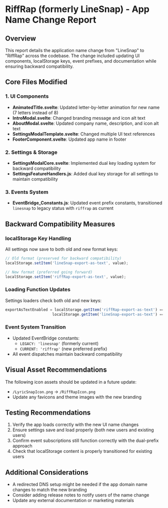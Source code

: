 # RiffRap (formerly LineSnap) - App Name Change Report

## Overview
This report details the application name change from "LineSnap" to "RiffRap" across the codebase. The change included updating UI components, localStorage keys, event prefixes, and documentation while ensuring backward compatibility.

## Core Files Modified

### 1. UI Components
- **AnimatedTitle.svelte**: Updated letter-by-letter animation for new name (7 letters instead of 8)
- **IntroModal.svelte**: Changed branding message and icon alt text
- **AboutModal.svelte**: Updated company name, description, and icon alt text
- **SettingsModalTemplate.svelte**: Changed multiple UI text references
- **FooterComponent.svelte**: Updated app name in footer

### 2. Settings & Storage
- **SettingsModalCore.svelte**: Implemented dual key loading system for backward compatibility
- **SettingsFeatureHandlers.js**: Added dual key storage for all settings to maintain compatibility

### 3. Events System
- **EventBridge_Constants.js**: Updated event prefix constants, transitioned `linesnap` to legacy status with `riffrap` as current

## Backward Compatibility Measures

### localStorage Key Handling
All settings now save to both old and new format keys:
```javascript
// Old format (preserved for backward compatibility)
localStorage.setItem('lineSnap-export-as-text', value);

// New format (preferred going forward)
localStorage.setItem('riffRap-export-as-text', value);
```

### Loading Function Updates
Settings loaders check both old and new keys:
```javascript
exportAsTextEnabled = localStorage.getItem('riffRap-export-as-text') === 'true' || 
                     localStorage.getItem('lineSnap-export-as-text') === 'true';
```

### Event System Transition
- Updated EventBridge constants: 
  - `LEGACY: 'linesnap'` (formerly current)
  - `CURRENT: 'riffrap'` (new preferred prefix)
- All event dispatches maintain backward compatibility

## Visual Asset Recommendations
The following icon assets should be updated in a future update:
- `/LyricSnapIcon.png` → `/RiffRapIcon.png`
- Update any favicons and theme images with the new branding

## Testing Recommendations
1. Verify the app loads correctly with the new UI name changes
2. Ensure settings save and load properly (both new users and existing users)
3. Confirm event subscriptions still function correctly with the dual-prefix approach
4. Check that localStorage content is properly transitioned for existing users

## Additional Considerations
- A redirected DNS setup might be needed if the app domain name changes to match the new branding
- Consider adding release notes to notify users of the name change
- Update any external documentation or marketing materials